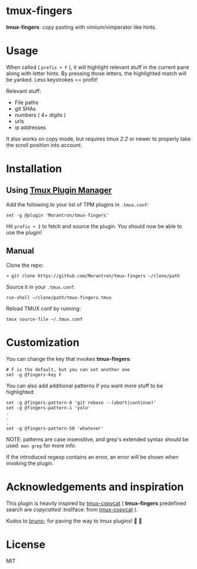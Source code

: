 # tmux-fingers

**tmux-fingers**: copy pasting with vimium/vimperator like hints.

# Usage

When called ( `prefix + F` ), it will highlight relevant stuff in the current
pane along with letter hints. By pressing those letters, the highlighted match
will be yanked. Less keystrokes == profit!

Relevant stuff:

* File paths
* git SHAs
* numbers ( 4+ digits )
* urls
* ip addresses

It also works on copy mode, but requires *tmux 2.2* or newer to properly take
the scroll position into account.

# Installation

## Using [Tmux Plugin Manager](https://github.com/tmux-plugins/tpm)

Add the following to your list of TPM plugins in `.tmux.conf`:

```
set -g @plugin 'Morantron/tmux-fingers'
```

Hit `prefix + I` to fetch and source the plugin. You should now be able to use
the plugin!

## Manual

Clone the repo:

```
➜ git clone https://github.com/Morantron/tmux-fingers ~/clone/path
```

Source it in your `.tmux.conf`:

```
run-shell ~/clone/path/tmux-fingers.tmux
```

Reload TMUX conf by running:

```
tmux source-file ~/.tmux.conf
```

# Customization

You can change the key that invokes **tmux-fingers**:

```
# F is the default, but you can set another one
set -g @fingers-key F
```

You can also add additional patterns if you want more stuff to be highlighted:

```
set -g @fingers-pattern-0 'git rebase --(abort|continue)'
set -g @fingers-pattern-1 'yolo'
.
.
.
set -g @fingers-pattern-50 'whatever'
```

NOTE: patterns are case insensitive, and grep's extended syntax should be used.
`man grep` for more info.

If the introduced regexp contains an error, an error will be shown when
invoking the plugin.

# Acknowledgements and inspiration

This plugin is heavily inspired by
[tmux-copycat](https://github.com/tmux-plugins/tmux-copycat) ( **tmux-fingers**
predefined search are *copycatted* :trollface: from
[tmux-copycat](https://github.com/tmux-plugins/tmux-copycat) ).

Kudos to [bruno-](https://github.com/bruno-) for paving the way to tmux
plugins! :clap: :clap:

# License

MIT
